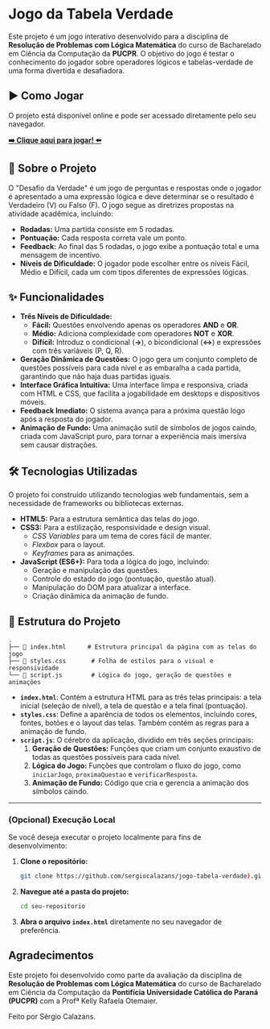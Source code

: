 # Jogo da Tabela Verdade

Este projeto é um jogo interativo desenvolvido para a disciplina de **Resolução de Problemas com Lógica Matemática** do curso de Bacharelado em Ciência da Computação da **PUCPR**. O objetivo do jogo é testar o conhecimento do jogador sobre operadores lógicos e tabelas-verdade de uma forma divertida e desafiadora.

## ▶️ Como Jogar

O projeto está disponível online e pode ser acessado diretamente pelo seu navegador.

**[➡️ Clique aqui para jogar! ⬅️]([https://seu-link-do-vercel.vercel.app](https://jogo-tabela-verdade-eta.vercel.app/))**

## 📜 Sobre o Projeto

O "Desafio da Verdade" é um jogo de perguntas e respostas onde o jogador é apresentado a uma expressão lógica e deve determinar se o resultado é Verdadeiro (V) ou Falso (F). O jogo segue as diretrizes propostas na atividade acadêmica, incluindo:

-   **Rodadas:** Uma partida consiste em 5 rodadas.
-   **Pontuação:** Cada resposta correta vale um ponto.
-   **Feedback:** Ao final das 5 rodadas, o jogo exibe a pontuação total e uma mensagem de incentivo.
-   **Níveis de Dificuldade:** O jogador pode escolher entre os níveis Fácil, Médio e Difícil, cada um com tipos diferentes de expressões lógicas.

## ✨ Funcionalidades

-   **Três Níveis de Dificuldade:**
    -   **Fácil:** Questões envolvendo apenas os operadores **AND** e **OR**.
    -   **Médio:** Adiciona complexidade com operadores **NOT** e **XOR**.
    -   **Difícil:** Introduz o condicional (**->**), o bicondicional (**<->**) e expressões com três variáveis (P, Q, R).
-   **Geração Dinâmica de Questões:** O jogo gera um conjunto completo de questões possíveis para cada nível e as embaralha a cada partida, garantindo que não haja duas partidas iguais.
-   **Interface Gráfica Intuitiva:** Uma interface limpa e responsiva, criada com HTML e CSS, que facilita a jogabilidade em desktops e dispositivos móveis.
-   **Feedback Imediato:** O sistema avança para a próxima questão logo após a resposta do jogador.
-   **Animação de Fundo:** Uma animação sutil de símbolos de jogos caindo, criada com JavaScript puro, para tornar a experiência mais imersiva sem causar distrações.

## 🛠️ Tecnologias Utilizadas

O projeto foi construído utilizando tecnologias web fundamentais, sem a necessidade de frameworks ou bibliotecas externas.

-   **HTML5:** Para a estrutura semântica das telas do jogo.
-   **CSS3:** Para a estilização, responsividade e design visual.
    -   *CSS Variables* para um tema de cores fácil de manter.
    -   *Flexbox* para o layout.
    -   *Keyframes* para as animações.
-   **JavaScript (ES6+):** Para toda a lógica do jogo, incluindo:
    -   Geração e manipulação das questões.
    -   Controle do estado do jogo (pontuação, questão atual).
    -   Manipulação do DOM para atualizar a interface.
    -   Criação dinâmica da animação de fundo.

## 📂 Estrutura do Projeto

```
.
├── 📄 index.html      # Estrutura principal da página com as telas do jogo
├── 🎨 styles.css       # Folha de estilos para o visual e responsividade
└── 🧠 script.js        # Lógica do jogo, geração de questões e animações
```

-   **`index.html`**: Contém a estrutura HTML para as três telas principais: a tela inicial (seleção de nível), a tela de questão e a tela final (pontuação).
-   **`styles.css`**: Define a aparência de todos os elementos, incluindo cores, fontes, botões e o layout das telas. Também contém as regras para a animação de fundo.
-   **`script.js`**: O cérebro da aplicação, dividido em três seções principais:
    1.  **Geração de Questões:** Funções que criam um conjunto exaustivo de todas as questões possíveis para cada nível.
    2.  **Lógica do Jogo:** Funções que controlam o fluxo do jogo, como `iniciarJogo`, `proximaQuestao` e `verificarResposta`.
    3.  **Animação de Fundo:** Código que cria e gerencia a animação dos símbolos caindo.

---

### (Opcional) Execução Local

Se você deseja executar o projeto localmente para fins de desenvolvimento:

1.  **Clone o repositório:**
    ```bash
    git clone https://github.com/sergiocalazans/jogo-tabela-verdade).git
    ```
2.  **Navegue até a pasta do projeto:**
    ```bash
    cd seu-repositorio
    ```
3.  **Abra o arquivo `index.html`** diretamente no seu navegador de preferência.

## Agradecimentos

Este projeto foi desenvolvido como parte da avaliação da disciplina de **Resolução de Problemas com Lógica Matemática** do 
curso de Bacharelado em Ciência da Computação da **Pontifícia Universidade Católica do Paraná (PUCPR)** com a Profª Kelly Rafaela Otemaier.

Feito por Sérgio Calazans.

